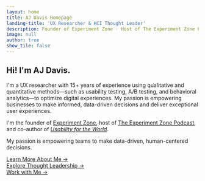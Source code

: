 ```yaml
---
layout: home
title: AJ Davis Homepage
landing-title: 'UX Researcher & HCI Thought Leader'
description: Founder of Experiment Zone · Host of The Experiment Zone Podcast · Author of Usability for the World
image: null
author: true
show_tile: false
---
```


<style>
.hero h1, .hero h2, .hero h3, .site-title, .site-subtitle, .hero .button {
  text-transform: none !important;
}
</style>


## Hi! I'm AJ Davis.

I'm a UX researcher with 15+ years of experience using qualitative and quantitative methods—such as usability testing, A/B testing, and behavioral analytics—to optimize digital experiences. My passion is empowering businesses to make informed, data-driven decisions and deliver exceptional user experiences.


I'm the founder of [Experiment Zone](/experiment-zone/), host of [The Experiment Zone Podcast](/thought-leadership/), and co-author of [_Usability for the World_](/usability-for-the-world/).

My passion is empowering teams to make data-driven, human-centered decisions.

[Learn More About Me →](/about/)  
[Explore Thought Leadership →](/thought-leadership/)  
[Work with Me →](/contact/)


<style>
.hero {
  text-shadow: 1px 1px 4px rgba(0,0,0,0.3);
}
.site-title, .site-subtitle {
  color: #ffffff !important; 
  text-shadow: 1px 1px 4px rgba(0,0,0,0.4) !important;
}
</style>
